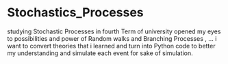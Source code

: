 # Stochastics_Processes
studying Stochastic Processes in fourth Term of university opened my eyes to possibilities and power of Random walks and Branching Processes , ... i want to convert theories that i learned and turn into Python code to better my understanding and simulate each event for sake of simulation.
